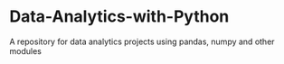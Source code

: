 # Data-Analytics-with-Python
A repository for data analytics projects using pandas, numpy and other modules
